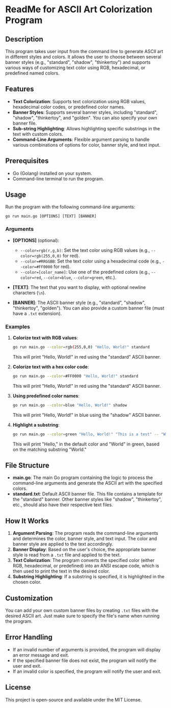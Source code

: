# ReadMe for ASCII Art Colorization Program

## Description
This program takes user input from the command line to generate ASCII art in different styles and colors. It allows the user to choose between several banner styles (e.g., "standard", "shadow", "thinkertoy") and supports various ways of customizing text color using RGB, hexadecimal, or predefined named colors.

## Features
- **Text Colorization**: Supports text colorization using RGB values, hexadecimal color codes, or predefined color names.
- **Banner Styles**: Supports several banner styles, including "standard", "shadow", "thinkertoy", and "golden". You can also specify your own banner file.
- **Sub-string Highlighting**: Allows highlighting specific substrings in the text with custom colors.
- **Command-Line Arguments**: Flexible argument parsing to handle various combinations of options for color, banner style, and text input.

## Prerequisites
- Go (Golang) installed on your system.
- Command-line terminal to run the program.

## Usage
Run the program with the following command-line arguments:

```
go run main.go [OPTIONS] [TEXT] [BANNER]
```

### Arguments
- **[OPTIONS]** (optional):
  - `--color=rgb(r,g,b)`: Set the text color using RGB values (e.g., `--color=rgb(255,0,0)` for red).
  - `--color=#RRGGBB`: Set the text color using a hexadecimal code (e.g., `--color=#FF0000` for red).
  - `--color=[color_name]`: Use one of the predefined colors (e.g., `--color=red`, `--color=blue`, `--color=green`, etc.).
  
- **[TEXT]**: The text that you want to display, with optional newline characters (`\n`).
  
- **[BANNER]**: The ASCII banner style (e.g., "standard", "shadow", "thinkertoy", "golden"). You can also provide a custom banner file (must have a `.txt` extension).

### Examples
1. **Colorize text with RGB values**:
   ```bash
   go run main.go --color=rgb(255,0,0) "Hello, World!" standard
   ```
   This will print "Hello, World!" in red using the "standard" ASCII banner.

2. **Colorize text with a hex color code**:
   ```bash
   go run main.go --color=#FF0000 "Hello, World!" standard
   ```
   This will print "Hello, World!" in red using the "standard" ASCII banner.

3. **Using predefined color names**:
   ```bash
   go run main.go --color=blue "Hello, World!" shadow
   ```
   This will print "Hello, World!" in blue using the "shadow" ASCII banner.

4. **Highlight a substring**:
   ```bash
   go run main.go --color=green "Hello, World!" "This is a test" -- "World"
   ```
   This will print "Hello," in the default color and "World" in green, based on the matching substring "World."

## File Structure
- **main.go**: The main Go program containing the logic to process the command-line arguments and generate the ASCII art with the specified colors.
- **standard.txt**: Default ASCII banner file. This file contains a template for the "standard" banner. Other banner styles like "shadow", "thinkertoy", etc., should also have their respective text files.

## How It Works
1. **Argument Parsing**: The program reads the command-line arguments and determines the color, banner style, and text input. The color and banner style are applied to the text accordingly.
2. **Banner Display**: Based on the user's choice, the appropriate banner style is read from a `.txt` file and applied to the text.
3. **Text Colorization**: The program converts the specified color (either RGB, hexadecimal, or predefined) into an ANSI escape code, which is then used to print the text in the desired color.
4. **Substring Highlighting**: If a substring is specified, it is highlighted in the chosen color.

## Customization
You can add your own custom banner files by creating `.txt` files with the desired ASCII art. Just make sure to specify the file's name when running the program.

## Error Handling
- If an invalid number of arguments is provided, the program will display an error message and exit.
- If the specified banner file does not exist, the program will notify the user and exit.
- If an invalid color is specified, the program will notify the user and exit.

## License
This project is open-source and available under the MIT License.
